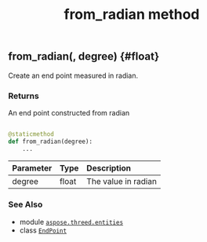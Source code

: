 ﻿---
title: from_radian method
second_title: Aspose.3D for Python via .NET API References
description: 
type: docs
weight: 30
url: /python-net/aspose.threed.entities/endpoint/from_radian/
is_root: false
---

## from_radian(, degree) {#float}

Create an end point measured in radian.


### Returns 


An end point constructed from radian


```python

@staticmethod
def from_radian(degree):
    ...
```


| Parameter | Type | Description |
| :- | :- | :- |
| degree | float | The value in radian |



### See Also
* module [`aspose.threed.entities`](../../)
* class [`EndPoint`](/3d/python-net/aspose.threed.entities/endpoint)
